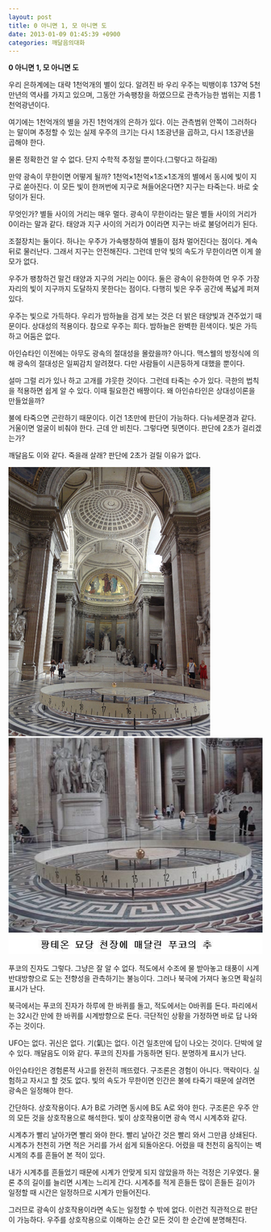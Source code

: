 ```yaml
---
layout: post
title: 0 아니면 1, 모 아니면 도
date: 2013-01-09 01:45:39 +0900
categories: 깨달음의대화
---
```

**0 아니면 1, 모 아니면 도** 

 우리 은하계에는 대략 1천억개의 별이 있다. 알려진 바 우리 우주는 빅뱅이후 137억 5천만년의 역사를 가지고 있으며, 그동안 가속팽창을 하였으므로 관측가능한 범위는 지름 1천억광년이다. 

 여기에는 1천억개의 별을 가진 1천억개의 은하가 있다. 이는 관측범위 안쪽이 그러하다는 말이며 추정할 수 있는 실제 우주의 크기는 다시 1조광년을 곱하고, 다시 1조광년을 곱해야 한다. 

 물론 정확한건 알 수 없다. 단지 수학적 추정일 뿐이다.(그렇다고 하길래)

 만약 광속이 무한이면 어떻게 될까? 1천억×1천억×1조×1조개의 별에서 동시에 빛이 지구로 쏟아진다. 이 모든 빛이 한꺼번에 지구로 쳐들어온다면? 지구는 타죽는다. 바로 숯덩이가 된다. 

 무엇인가? 별들 사이의 거리는 매우 멀다. 광속이 무한이라는 말은 별들 사이의 거리가 0이라는 말과 같다. 태양과 지구 사이의 거리가 0이라면 지구는 바로 불덩어리가 된다. 

 조절장치는 둘이다. 하나는 우주가 가속팽창하여 별들이 점차 멀어진다는 점이다. 계속 뒤로 물러난다. 그래서 지구는 안전해진다. 그런데 만약 빛의 속도가 무한이라면 이게 쓸모가 없다. 

 우주가 팽창하건 말건 태양과 지구의 거리는 0이다. 둘은 광속이 유한하여 먼 우주 가장자리의 빛이 지구까지 도달하지 못한다는 점이다. 다행히 빛은 우주 공간에 폭넓게 퍼져 있다. 

 우주는 빛으로 가득하다. 우리가 밤하늘을 검게 보는 것은 더 밝은 태양빛과 견주었기 때문이다. 상대성의 적용이다. 참으로 우주는 희다. 밤하늘은 완벽한 흰색이다. 빛은 가득하고 어둠은 없다. 

 아인슈타인 이전에는 아무도 광속의 절대성을 몰랐을까? 아니다. 맥스웰의 방정식에 의해 광속의 절대성은 일찌감치 알려졌다. 다만 사람들이 시큰둥하게 대했을 뿐이다. 

 설마 그럴 리가 있나 하고 고개를 갸웃한 것이다. 그런데 타죽는 수가 있다. 극한의 법칙을 적용하면 쉽게 알 수 있다. 이때 필요한건 배짱이다. 왜 아인슈타인은 상대성이론을 만들었을까? 

 불에 타죽으면 곤란하기 때문이다. 이건 1초만에 판단이 가능하다. 다뉴세문경과 같다. 거울이면 얼굴이 비춰야 한다. 근데 안 비친다. 그렇다면 뒷면이다. 판단에 2초가 걸리겠는가? 

 깨달음도 이와 같다. 죽을래 살래? 판단에 2초가 걸릴 이유가 없다. 




<img src="files/attach/images/198/259/312/DSC01098.jpg" alt="DSC01098.jpg" width="400" height="533" /> 
<img src="files/attach/images/198/259/312/222_sharyshab.jpg" alt="222_sharyshab.jpg" width="547" height="429" />   


  
 푸코의 진자도 그렇다. 그냥은 잘 알 수 없다. 적도에서 수조에 물 받아놓고 태풍이 시계 반대방향으로 도는 전향성을 관측하기는 불능이다. 그러나 북극에 가져다 놓으면 확실히 표시가 난다. 

 북극에서는 푸코의 진자가 하루에 한 바퀴를 돌고, 적도에서는 0바퀴를 돈다. 파리에서는 32시간 만에 한 바퀴를 시계방향으로 돈다. 극단적인 상황을 가정하면 바로 답 나와주는 것이다. 

 UFO는 없다. 귀신은 없다. 기(氣)는 없다. 이건 일초만에 답이 나오는 것이다. 단박에 알 수 있다. 깨달음도 이와 같다. 푸코의 진자를 가동하면 된다. 분명하게 표시가 난다. 

 아인슈타인은 경험론적 사고를 완전히 깨뜨렸다. 구조론은 경험이 아니다. 맥락이다. 실험하고 자시고 할 것도 없다. 빛의 속도가 무한이면 인간은 불에 타죽기 때문에 살려면 광속은 일정해야 한다. 

 간단하다. 상호작용이다. A가 B로 가려면 동시에 B도 A로 와야 한다. 구조론은 우주 안의 모든 것을 상호작용으로 해석한다. 빛이 상호작용이면 광속 역시 시계추와 같다. 

 시계추가 빨리 날아가면 빨리 와야 한다. 빨리 날아간 것은 빨리 와서 그만큼 상쇄된다. 시계추가 천천히 가면 적은 거리를 가서 쉽게 되돌아온다. 어렸을 때 천천히 움직이는 벽시계의 추를 흔들어 본 적이 있다. 

 내가 시계추를 흔들었기 때문에 시계가 안맞게 되지 않았을까 하는 걱정은 기우였다. 물론 추의 길이를 늘리면 시계는 느리게 간다. 시계추를 적게 흔들든 많이 흔들든 길이가 일정할 때 시간은 일정하므로 시계가 만들어진다. 

 그러므로 광속이 상호작용이라면 속도는 일정할 수 밖에 없다. 이런건 직관적으로 판단이 가능하다. 우주를 상호작용으로 이해하는 순간 모든 것이 한 순간에 분명해진다.
